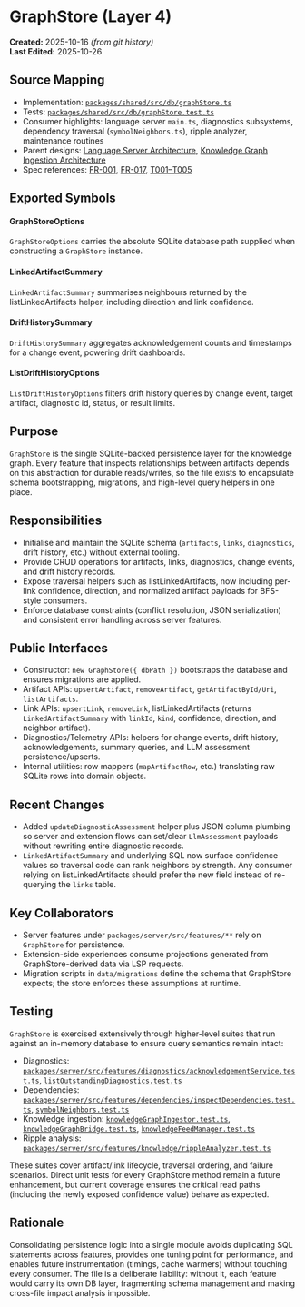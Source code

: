 # GraphStore (Layer 4)

**Created:** 2025-10-16 *(from git history)*  
**Last Edited:** 2025-10-26

## Source Mapping
- Implementation: [`packages/shared/src/db/graphStore.ts`](../../../packages/shared/src/db/graphStore.ts)
- Tests: [`packages/shared/src/db/graphStore.test.ts`](../../../packages/shared/src/db/graphStore.test.ts)
- Consumer highlights: language server `main.ts`, diagnostics subsystems, dependency traversal (`symbolNeighbors.ts`), ripple analyzer, maintenance routines
- Parent designs: [Language Server Architecture](../../layer-3/language-server-architecture.mdmd.md), [Knowledge Graph Ingestion Architecture](../../layer-3/knowledge-graph-ingestion.mdmd.md)
- Spec references: [FR-001](../../../specs/001-link-aware-diagnostics/spec.md#functional-requirements), [FR-017](../../../specs/001-link-aware-diagnostics/spec.md#functional-requirements), [T001–T005](../../../specs/001-link-aware-diagnostics/tasks.md)

## Exported Symbols

#### GraphStoreOptions
`GraphStoreOptions` carries the absolute SQLite database path supplied when constructing a `GraphStore` instance.

#### LinkedArtifactSummary
`LinkedArtifactSummary` summarises neighbours returned by the listLinkedArtifacts helper, including direction and link confidence.

#### DriftHistorySummary
`DriftHistorySummary` aggregates acknowledgement counts and timestamps for a change event, powering drift dashboards.

#### ListDriftHistoryOptions
`ListDriftHistoryOptions` filters drift history queries by change event, target artifact, diagnostic id, status, or result limits.

## Purpose
`GraphStore` is the single SQLite-backed persistence layer for the knowledge graph. Every feature that inspects relationships between artifacts depends on this abstraction for durable reads/writes, so the file exists to encapsulate schema bootstrapping, migrations, and high-level query helpers in one place.

## Responsibilities
- Initialise and maintain the SQLite schema (`artifacts`, `links`, `diagnostics`, drift history, etc.) without external tooling.
- Provide CRUD operations for artifacts, links, diagnostics, change events, and drift history records.
- Expose traversal helpers such as listLinkedArtifacts, now including per-link confidence, direction, and normalized artifact payloads for BFS-style consumers.
- Enforce database constraints (conflict resolution, JSON serialization) and consistent error handling across server features.

## Public Interfaces
- Constructor: `new GraphStore({ dbPath })` bootstraps the database and ensures migrations are applied.
- Artifact APIs: `upsertArtifact`, `removeArtifact`, `getArtifactById/Uri`, `listArtifacts`.
- Link APIs: `upsertLink`, `removeLink`, listLinkedArtifacts (returns `LinkedArtifactSummary` with `linkId`, `kind`, confidence, direction, and neighbor artifact).
- Diagnostics/Telemetry APIs: helpers for change events, drift history, acknowledgements, summary queries, and LLM assessment persistence/upserts.
- Internal utilities: row mappers (`mapArtifactRow`, etc.) translating raw SQLite rows into domain objects.

## Recent Changes
- Added `updateDiagnosticAssessment` helper plus JSON column plumbing so server and extension flows can set/clear `LlmAssessment` payloads without rewriting entire diagnostic records.
- `LinkedArtifactSummary` and underlying SQL now surface confidence values so traversal code can rank neighbors by strength. Any consumer relying on listLinkedArtifacts should prefer the new field instead of re-querying the `links` table.

## Key Collaborators
- Server features under `packages/server/src/features/**` rely on `GraphStore` for persistence.
- Extension-side experiences consume projections generated from GraphStore-derived data via LSP requests.
- Migration scripts in `data/migrations` define the schema that GraphStore expects; the store enforces these assumptions at runtime.

## Testing
`GraphStore` is exercised extensively through higher-level suites that run against an in-memory database to ensure query semantics remain intact:
- Diagnostics: [`packages/server/src/features/diagnostics/acknowledgementService.test.ts`](../../../packages/server/src/features/diagnostics/acknowledgementService.test.ts), [`listOutstandingDiagnostics.test.ts`](../../../packages/server/src/features/diagnostics/listOutstandingDiagnostics.test.ts)
- Dependencies: [`packages/server/src/features/dependencies/inspectDependencies.test.ts`](../../../packages/server/src/features/dependencies/inspectDependencies.test.ts), [`symbolNeighbors.test.ts`](../../../packages/server/src/features/dependencies/symbolNeighbors.test.ts)
- Knowledge ingestion: [`knowledgeGraphIngestor.test.ts`](../../../packages/server/src/features/knowledge/knowledgeGraphIngestor.test.ts), [`knowledgeGraphBridge.test.ts`](../../../packages/server/src/features/knowledge/knowledgeGraphBridge.test.ts), [`knowledgeFeedManager.test.ts`](../../../packages/server/src/features/knowledge/knowledgeFeedManager.test.ts)
- Ripple analysis: [`packages/server/src/features/knowledge/rippleAnalyzer.test.ts`](../../../packages/server/src/features/knowledge/rippleAnalyzer.test.ts)

These suites cover artifact/link lifecycle, traversal ordering, and failure scenarios. Direct unit tests for every GraphStore method remain a future enhancement, but current coverage ensures the critical read paths (including the newly exposed confidence value) behave as expected.

## Rationale
Consolidating persistence logic into a single module avoids duplicating SQL statements across features, provides one tuning point for performance, and enables future instrumentation (timings, cache warmers) without touching every consumer. The file is a deliberate liability: without it, each feature would carry its own DB layer, fragmenting schema management and making cross-file impact analysis impossible.
